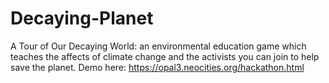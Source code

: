 # Decaying-Planet
A Tour of Our Decaying World: an environmental education game which teaches the affects of climate change and the activists you can join to help save the planet.
Demo here: https://opal3.neocities.org/hackathon.html
